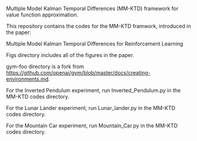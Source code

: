 Multiple Model Kalman Temporal Differences (MM-KTD) framework for value function approximation.

This repository contains the codes for the MM-KTD framwork, introduced in the paper:

Multiple Model Kalman Temporal Differences for Reinforcement Learning

Figs directory includes all of the figures in the paper.

gym-foo directory is a fork from https://github.com/openai/gym/blob/master/docs/creating-environments.md.

For the Inverted Pendulum experiment, run Inverted_Pendulum.py in the MM-KTD codes directory. 

For the Lunar Lander experiment, run Lunar_lander.py in the MM-KTD codes directory. 

For the Mountain Car experiment, run Mountain_Car.py in the MM-KTD codes directory. 
